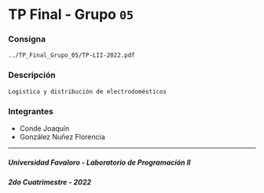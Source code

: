 # TP Final - Grupo `05`
### Consigna
    ../TP_Final_Grupo_05/TP-LII-2022.pdf
### Descripción
    Logistica y distribución de electrodomésticos
### Integrantes
- Conde Joaquín
- González Nuñez Florencia
---
##### Universidad Favaloro - Laboratorio de Programación II
##### 2do Cuatrimestre - 2022
